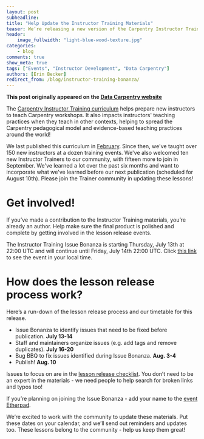 ```yaml
---
layout: post
subheadline:
title: "Help Update the Instructor Training Materials"
teaser: We’re releasing a new version of the Carpentry Instructor Training curriculum - learn how you can help!
header:
    image_fullwidth: "light-blue-wood-texture.jpg"
categories:
    - blog
comments: true
show_meta: true
tags: ["Events", "Instructor Development", "Data Carpentry"]
authors: [Erin Becker]
redirect_from: /blog/instructor-training-bonanza/
--- 
```


**This post originally appeared on the [Data Carpentry website](https://datacarpentry.org)**

The [Carpentry Instructor Training curriculum](http://swcarpentry.github.io/instructor-training/) helps prepare new instructors to teach Carpentry workshops. It 
also impacts instructors' teaching practices when they teach in other contexts, helping to spread the 
Carpentry pedagogical model and evidence-based teaching practices around the world!

We last published this curriculum in [February](https://zenodo.org/record/278229#.WWUUZtPyuEI). Since then,
we've taught over 150 new instructors at a dozen training events. We've also welcomed ten new Instructor 
Trainers to our community, with fifteen more to join in September. We've learned a lot over the past six months and want to incorporate what we've learned before our next
publication (scheduled for August 10th). Please join the Trainer community in updating these lessons!

# Get involved!  
If you’ve made a contribution to the Instructor Training materials, you’re already an author. Help make 
sure the final product is polished and complete by getting involved in the lesson release events. 

The Instructor Training Issue Bonanza is starting Thursday, 
July 13th at 22:00 UTC and will continue until Friday, July 14th 22:00 UTC. Click [this link](https://tinyurl.com/yazoyg6k) to see the event in your local time.
 
# How does the lesson release process work?   
Here’s a run-down of the lesson release process and our timetable for this release.  
- Issue Bonanza to identify issues that need to be fixed before publication. **July 13-14**  
- Staff and maintainers organize issues (e.g. add tags and remove duplicates). **July 16-20**  
- Bug BBQ to fix issues identified during Issue Bonanza. **Aug. 3-4**  
- Publish! **Aug. 10**  

Issues to focus on are in the 
[lesson release checklist](https://github.com/datacarpentry/lesson-release/blob/master/release-checklist.md). 
You don’t need to be an expert in the materials - we need people to help search for broken links 
and typos too!

If you’re planning on joining the Issue Bonanza - add your name to the [event Etherpad](http://pad.software-carpentry.org/instructor-training-issue-bonanza). 

We’re excited to work with the community to update these materials. Put these dates on your calendar, and we’ll 
send out reminders and updates too. These lessons belong to the community - help us keep them great!




